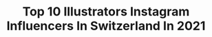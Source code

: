 ---
title: Top 10 Illustrators Instagram Influencers In Switzerland In 2021
description: >-
  Find top illustrators Instagram influencers in Switzerland in 2021. Most popular hashtags: #illustration #illustrator #procreate.
platform: Instagram
hits: 18
text_top: See the top-rated Instagram accounts on inBeat.
text_bottom: Our platform aggregates 18 Instagram influencers like this in Switzerland for you to pitch.
profiles:
  - username: "kalepipe"
    fullname: >-
      Nae 🥬
    bio: >-
      visual artist photographer, illustrator, painter dm or mail for creative collaborations.
    location: "Switzerland"
    followers: 39225
    engagement: 1328
    commentsToLikes: 0.006373
    id: ckf5rmr9xd8fr0j23md5kl0z9
    verified: false
    hashtags: "#lascauxcolours"
  - username: "la___aura"
    fullname: >-
      𝐋𝐀𝐔𝐑𝐀 𝐇. 𝐑𝐔𝐁𝐈𝐍
    bio: >-
      Digital Artist & Illustrator 🙂🌿 ••• 🖤👇🏻Shop, Brushes, Training Files and More:
    location: "Switzerland"
    followers: 641511
    engagement: 675
    commentsToLikes: 0.030644
    id: ck5chwhtsrlak0i11qhqoxcqx
    verified: false
    hashtags: "#inspiration, #realism, #digitalart, #influencer"
  - username: "_fichtre"
    fullname: >-
      FICHTRE !
    bio: >-
      Mathias Forbach Visual artist, Illustrator & teacher based in Switzerland #fichtre 👇🏽
    location: "Switzerland"
    followers: 6298
    engagement: 705
    commentsToLikes: 0.075336
    id: ck5qdm4syw9420i117jyegptx
    verified: false
    hashtags: "#creatives, #picame, #artjournal, #dessin"
  - username: "miguelfigueiredoo"
    fullname: >-
      Miguel Figueiredo
    bio: >-
      〰️ 22 〰️ MA in Design | UA (progress) 〰️ Illustrator: @miguelmaostortas 〰️📍 Aveiro - Leiria - Portugal
    location: "Switzerland"
    followers: 6350
    engagement: 1193
    commentsToLikes: 0.030307
    id: ck5hso8i3wx5r0i11o5csdnjt
    verified: false
    hashtags: ""
  - username: "neda.draws"
    fullname: >-
      Neda Sadreddin
    bio: >-
      Freelance Illustrator. 🇺🇸 Welcome to my world. ✨😊 For private orders email me at: neda.sadreddin@gmail.com Online Shop:
    location: "Switzerland"
    followers: 18779
    engagement: 1350
    commentsToLikes: 0.039389
    id: ck8szgi1vocu90j78q4ro2cz4
    verified: false
    hashtags: "#octobervibes, #cutebaby, #childrenbookillustrator, #characterdesign"
  - username: "carolinebonnemuller"
    fullname: >-
      Caroline Bonne Müller
    bio: >-
      🎨 Illustrator Represented by @jehane_ltd ✉️ info@carolinebonnemuller.com 🐳 Member SCBWI & AOI 🍄 co-founder: #folktaleweek & #portfolioclub
    location: "Switzerland"
    followers: 13428
    engagement: 634
    commentsToLikes: 0.050801
    id: ck14htro8c3k10i19pt28ovi1
    verified: false
    hashtags: "#greetings, #illustracion, #bolognachildrensbookfair, #portfolioclubnovember"
  - username: "art_side_of_life"
    fullname: >-
      Iva Mikles
    bio: >-
      ✏️ Illustrator 🎨 Top Skillshare Teacher 🎬 Podcast/YouTube : artsideoflife ⭐️ Classes + Shop + Links ↓
    location: "Switzerland"
    followers: 151520
    engagement: 516
    commentsToLikes: 0.008198
    id: ck8t7w23ri5kv0j78kh6uygbh
    verified: false
    hashtags: "#minimalistart, #interiordecoration, #drawingprocess, #swissposter"
  - username: "isabellefollath"
    fullname: >-
      Isabelle Follath
    bio: >-
      Illustrator based in Zürich, Switzerland Represented by @pickledink
    location: "Switzerland"
    followers: 18928
    engagement: 703
    commentsToLikes: 0.052326
    id: ck5zybrws9lem0i14zsh1tv73
    verified: false
    hashtags: "#childrensbookillustration, #penandink, #kidlitart, #aggiemortonmysteryqueen"
  - username: "anniko_story"
    fullname: >-
      Anna Kuptsova - illustrator
    bio: >-
      ☘️Creating art & positive vibes 🎯For commissions & collaborations contact me: anna.kuptsova@yahoo.com © 👇Website, blog, shop:
    location: "Switzerland"
    followers: 23328
    engagement: 506
    commentsToLikes: 0.052170
    id: ck8tcjjpbzmyp0j786imuo32g
    verified: false
    hashtags: "#magicart, #freelanceillustrator, #2danimation, #backgroundart"
  - username: "art_petra"
    fullname: >-
      Petra Stastny
    bio: >-
      • Artiste, femme, caméléon 🦎 • Married to @feliz_martinuus 🇮🇩🇨🇭🇨🇿 •📍Geneva, Switzerland • NIKAH SAMA "BULE TUA" ENAK ? #QandA 🎥👇
    location: "Switzerland"
    followers: 9362
    engagement: 991
    commentsToLikes: 0.033807
    id: ckaoxeezjcwkm0i78cbb3434t
    verified: false
    hashtags: "#summertrip, #artwork, #sketsatawa, #travelling"
---